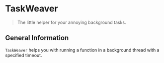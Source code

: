 # TaskWeaver
> The little helper for your annoying background tasks.

## General Information
`TaskWeaver` helps you with running a function in a background thread with a specified timeout.
